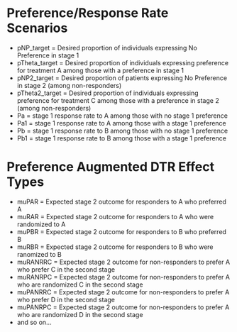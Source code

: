 # Preference/Response Rate Scenarios
- pNP_target = Desired proportion of individuals expressing No Preference in stage 1
- pTheta_target = Desired proportion of individuals expressing preference for treatment A among those with a preference in stage 1
- pNP2_target = Desired proportion of patients expressing No Preference in stage 2 (among non-responders)
- pTheta2_target = Desired proportion of individuals expressing preference for treatment C among those with a preference in stage 2 (among non-responders)
- Pa = stage 1 response rate to A among those with no stage 1 preference
- Pa1 = stage 1 response rate to A among those with a stage 1 preference
- Pb = stage 1 response rate to B among those with no stage 1 preference
- Pb1 = stage 1 response rate to B among those with a stage 1 preference

# Preference Augmented DTR Effect Types
- muPAR = Expected stage 2 outcome for responders to A who preferred A
- muRAR = Expected stage 2 outcome for responders to A who were randomized to A
- muPBR = Expected stage 2 outcome for responders to B who preferred B
- muRBR = Expected stage 2 outcome for responders to B who were ranomized to B
- muRANRRC = Expected stage 2 outcome for non-responders to prefer A who prefer C in the second stage
- muRANRPC = Expected stage 2 outcome for non-responders to prefer A who are randomized C in the second stage
- muPANRRC = Expected stage 2 outcome for non-responders to prefer A who prefer D in the second stage
- muPANRPC = Expected stage 2 outcome for non-responders to prefer A who are randomized D in the second stage
- and so on...
